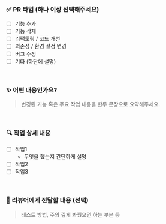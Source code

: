 ### ✅ PR 타입 (하나 이상 선택해주세요)

- [ ]  기능 추가
- [ ]  기능 삭제
- [ ]  리팩토링 / 코드 개선
- [ ]  의존성 / 환경 설정 변경
- [ ]  버그 수정
- [ ]  기타 (하단에 설명)

&nbsp;
### ✨ 어떤 내용인가요?

> 변경된 기능 혹은 주요 작업 내용을 한두 문장으로 요약해주세요.
> 

&nbsp;
### 🔍 작업 상세 내용

- [ ]  작업1
    - 무엇을 했는지 간단하게 설명
- [ ]  작업2
- [ ]  작업3

&nbsp;
### 💬 리뷰어에게 전달할 내용 (선택)

> 테스트 방법, 주의 깊게 봐줬으면 하는 부분 등
> 
